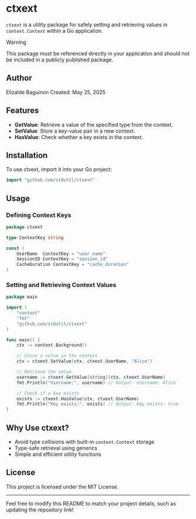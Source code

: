 # ctxext

`ctxext` is a utility package for safely setting and retrieving values in `context.Context` within a Go application.

> [!WARNING]
> This package must be referenced directly in your application and should not be included in a publicly published package.

## Author

Elizalde Baguinon
Created: May 25, 2025

## Features

- **GetValue**: Retrieve a value of the specified type from the context.
- **SetValue**: Store a key-value pair in a new context.
- **HasValue**: Check whether a key exists in the context.

## Installation

To use ctxext, import it into your Go project:

```go
import "github.com/stdutil/ctxext"
```

## Usage

### Defining Context Keys

```go
package ctxext

type ContextKey string

const (
    UserName  ContextKey = "user_name"
    SessionID ContextKey = "session_id"
    CacheDuration ContextKey = "cache_duration"
)
```

### Setting and Retrieving Context Values

```go
package main

import (
    "context"
    "fmt"
    "github.com/stdutil/ctxext"
)

func main() {
    ctx := context.Background()

    // Store a value in the context
    ctx = ctxext.SetValue(ctx, ctxext.UserName, "Alice")

    // Retrieve the value
    username := ctxext.GetValue[string](ctx, ctxext.UserName)
    fmt.Println("Username:", username) // Output: Username: Alice

    // Check if a key exists
    exists := ctxext.HasValue(ctx, ctxext.UserName)
    fmt.Println("Key exists:", exists) // Output: Key exists: true
}
```

## Why Use ctxext?

- Avoid type collisions with built-in `context.Context` storage
- Type-safe retrieval using generics
- Simple and efficient utility functions

## License

This project is licensed under the MIT License.

---

Feel free to modify this README to match your project details, such as updating the repository link!
